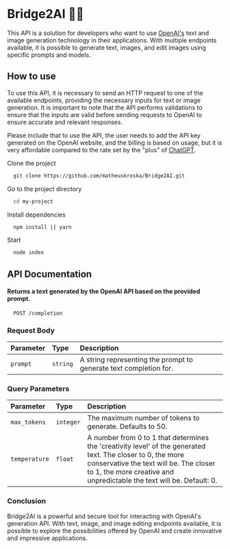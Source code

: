 # Bridge2AI 🚧🚧
This API is a solution for developers who want to use [OpenAI's](https://platform.openai.com/overview) text and image generation technology in their applications. With multiple endpoints available, it is possible to generate text, images, and edit images using specific prompts and models.

## How to use
To use this API, it is necessary to send an HTTP request to one of the available endpoints, providing the necessary inputs for text or image generation. It is important to note that the API performs validations to ensure that the inputs are valid before sending requests to OpenAI to ensure accurate and relevant responses.

Please include that to use the API, the user needs to add the API key generated on the OpenAI website, and the billing is based on usage, but it is very affordable compared to the rate set by the "plus" of [ChatGPT](https://chat.openai.com/chat).

Clone the project

```bash
  git clone https://github.com/matheuskroska/Bridge2AI.git
```

Go to the project directory

```bash
  cd my-project
```

Install dependencies

```bash
  npm install || yarn
```

Start

```bash
  node index
```



## API Documentation

#### Returns a text generated by the OpenAI API based on the provided prompt.

```http
  POST /completion
```

### Request Body

| Parameter   | Type       | Description                                   |
| :---------- | :--------- | :------------------------------------------ |
| `prompt`      | `string` | 	A string representing the prompt to generate text completion for.|


### Query Parameters

| Parameter   | Type       | Description                                   |
| :---------- | :--------- | :------------------------------------------ |
| `max_tokens`      | `integer` | 	The maximum number of tokens to generate. Defaults to 50.|
| `temperature`      | `float` |A number from 0 to 1 that determines the 'creativity level' of the generated text. The closer to 0, the more conservative the text will be. The closer to 1, the more creative and unpredictable the text will be. Default: 0.|








### Conclusion
Bridge2AI is a powerful and secure tool for interacting with OpenAI's generation API. With text, image, and image editing endpoints available, it is possible to explore the possibilities offered by OpenAI and create innovative and impressive applications.

